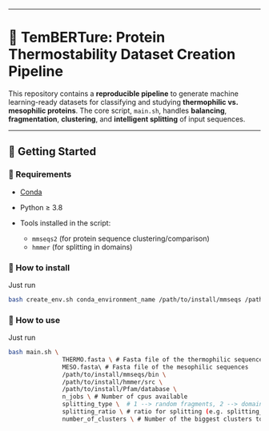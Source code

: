 
---

# 🧬 TemBERTure: Protein Thermostability Dataset Creation Pipeline

This repository contains a **reproducible pipeline** to generate machine learning-ready datasets for classifying and studying **thermophilic vs. mesophilic proteins**. The core script, `main.sh`, handles **balancing**, **fragmentation**, **clustering**, and **intelligent splitting** of input sequences.

---

## 🚀 Getting Started

### 🔧 Requirements

* [Conda](https://docs.conda.io)
* Python ≥ 3.8
* Tools installed in the script:

  * `mmseqs2` (for protein sequence clustering/comparison)
  * `hmmer` (for splitting in domains)
 
### 🔧 How to install

Just run 
```bash
bash create_env.sh conda_environment_name /path/to/install/mmseqs /path/to/install/hmmer /path/to/install/Pfam/database
```

### 🔧 How to use
Just run
```bash
bash main.sh \
               THERMO.fasta \ # Fasta file of the thermophilic sequences
               MESO.fasta\ # Fasta file of the mesophilic sequences
               /path/to/install/mmseqs/bin \ 
               /path/to/install/hmmer/src \
               /path/to/install/Pfam/database \
               n_jobs \ # Number of cpus available
               splitting_type \  # 1 --> random fragments, 2 --> domains, 3 --> domains from sequences containing exclusively one domain
               splitting_ratio \ # ratio for splitting (e.g. splitting_ratio=0.8 --> 0.8 [training], 0.1 [validation], 0.1 [test] 
               number_of_clusters \ # Number of the biggest clusters to automatically be moved to the training set. 
```
